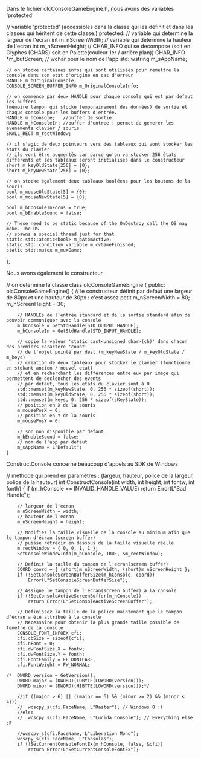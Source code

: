 Dans le fichier olcConsoleGameEngine.h, nous avons des variables 'protected'

// variable 'protected' (accessibles dans la classe qui les définit et dans les classes qui héritent de cette classe.)
protected:
    // variable qui determine la largeur de l'ecran
	int m_nScreenWidth;
    // variable qui determine la hauteur de l'ecran
	int m_nScreenHeight;
    // CHAR_INFO qui se decompose (soit en Glyphes (CHARS) soit en Palette(couleur 1er / arrière plan))
	CHAR_INFO *m_bufScreen;
    // wchar pour le nom de l'app
	std::wstring m_sAppName;

    // on stocke certaines infos qui sont utilisées pour remettre la console dans son etat d'origine en cas d'erreur
	HANDLE m_hOriginalConsole;
	CONSOLE_SCREEN_BUFFER_INFO m_OriginalConsoleInfo;

    // on commence par deux HANDLE pour chaque console qui est par defaut les buffers
    (mémoire tampon qui stocke temporairement des données) de sortie et chaque console pour les buffers d'entrée.
	HANDLE m_hConsole;   //buffer de sortie
	HANDLE m_hConsoleIn; //buffer d'entree : permet de generer les evenements clavier / souris
	SMALL_RECT m_rectWindow;

    // il s'agit de deux pointeurs vers des tableaux qui vont stocker les états du clavier 
    // ils vont être augmentés car parce qu'on va stocker 256 états différents et les tableaux seront initialisés dans le constructeur 
	short m_keyOldState[256] = {0};
	short m_keyNewState[256] = {0};

    // on stocke également deux tableaux booléens pour les boutons de la souris 
	bool m_mouseOldState[5] = {0};
	bool m_mouseNewState[5] = {0};

	bool m_bConsoleInFocus = true;	
	bool m_bEnableSound = false;

	// These need to be static because of the OnDestroy call the OS may make. The OS
	// spawns a special thread just for that
	static std::atomic<bool> m_bAtomActive;
	static std::condition_variable m_cvGameFinished;
	static std::mutex m_muxGame;
};

Nous avons également le constructeur

// on determine la classe
class olcConsoleGameEngine
{
public:
	olcConsoleGameEngine()
	{
        // le constructeur définit par defaut une largeur de 80px et une hauteur de 30px : c'est assez petit
		m_nScreenWidth = 80;
		m_nScreenHeight = 30;

        // HANDLEs de l'entrée standard et de la sortie standard afin de pouvoir communiquer avec la console
		m_hConsole = GetStdHandle(STD_OUTPUT_HANDLE);
		m_hConsoleIn = GetStdHandle(STD_INPUT_HANDLE);
        
        // copie la valeur 'static_cast<unsigned char>(ch)' dans chacun des premiers caractère 'count'
        // de l'objet pointé par dest.(m_keyNewState / m_keyOldState / m_keys)
        // creation de deux tableaux pour stocker le clavier (fonctionne en stokant ancien / nouvel etat)
        // et en recherchant les différences entre eux par image qui permettent de declencher des events
        // par defaut, tous les etats du clavier sont à 0
		std::memset(m_keyNewState, 0, 256 * sizeof(short));
		std::memset(m_keyOldState, 0, 256 * sizeof(short));
		std::memset(m_keys, 0, 256 * sizeof(sKeyState));
        // position en X de la souris
		m_mousePosX = 0;
        // position en Y de la souris
		m_mousePosY = 0;

        // son non disponible par defaut
		m_bEnableSound = false;
        // nom de l'app par defaut
		m_sAppName = L"Default";
	}

ConstructConsole concerne beaucoup d'appels au SDK de Windows


// methode qui prend en paramètres : (largeur, hauteur, police de la largeur, police de la hauteur)
int ConstructConsole(int width, int height, int fontw, int fonth)
	{
		if (m_hConsole == INVALID_HANDLE_VALUE)
			return Error(L"Bad Handle");
        
        // largeur de l'ecran
		m_nScreenWidth = width;
        // hauteur de l'ecran
		m_nScreenHeight = height;

		// Modifiez la taille visuelle de la console au minimum afin que le tampon d'écran (screen buffer)
        // puisse rétrécir en dessous de la taille visuelle réelle
		m_rectWindow = { 0, 0, 1, 1 };
		SetConsoleWindowInfo(m_hConsole, TRUE, &m_rectWindow);

		// Definit la taille du tampon de l'ecran(screen buffer)
		COORD coord = { (short)m_nScreenWidth, (short)m_nScreenHeight };
		if (!SetConsoleScreenBufferSize(m_hConsole, coord))
			Error(L"SetConsoleScreenBufferSize");

		// Assigne le tampon de l'ecran(screen buffer) à la console
		if (!SetConsoleActiveScreenBuffer(m_hConsole))
			return Error(L"SetConsoleActiveScreenBuffer");
		
		// Définissez la taille de la police maintenant que le tampon d'écran a été attribué à la console
        // Necessaire pour obtenir la plus grande taille possible de fenetre de la console
		CONSOLE_FONT_INFOEX cfi;
		cfi.cbSize = sizeof(cfi);
		cfi.nFont = 0;
		cfi.dwFontSize.X = fontw;
		cfi.dwFontSize.Y = fonth;
		cfi.FontFamily = FF_DONTCARE;
		cfi.FontWeight = FW_NORMAL;

	/*	DWORD version = GetVersion();
		DWORD major = (DWORD)(LOBYTE(LOWORD(version)));
		DWORD minor = (DWORD)(HIBYTE(LOWORD(version)));*/

		//if ((major > 6) || ((major == 6) && (minor >= 2) && (minor < 4)))		
		//	wcscpy_s(cfi.FaceName, L"Raster"); // Windows 8 :(
		//else
		//	wcscpy_s(cfi.FaceName, L"Lucida Console"); // Everything else :P

		//wcscpy_s(cfi.FaceName, L"Liberation Mono");
		wcscpy_s(cfi.FaceName, L"Consolas");
		if (!SetCurrentConsoleFontEx(m_hConsole, false, &cfi))
			return Error(L"SetCurrentConsoleFontEx");
